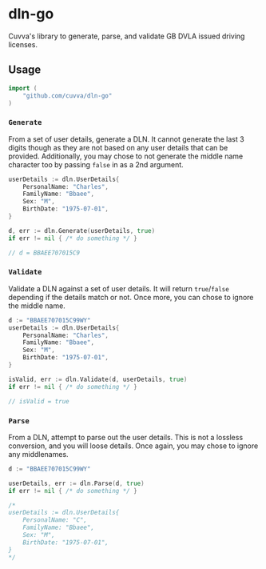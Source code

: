 # dln-go

Cuvva's library to generate, parse, and validate GB DVLA issued driving licenses.

## Usage

```go
import (
    "github.com/cuvva/dln-go"
)
```

### `Generate`

From a set of user details, generate a DLN. It cannot generate the last 3 digits though as they are not based on any user details that can be provided. Additionally, you may chose to not generate the middle name character too by passing `false` in as a 2nd argument.

```go
userDetails := dln.UserDetails{
    PersonalName: "Charles",
    FamilyName: "Bbaee",
    Sex: "M",
    BirthDate: "1975-07-01",
}

d, err := dln.Generate(userDetails, true)
if err != nil { /* do something */ }

// d = BBAEE707015C9
```

### `Validate`

Validate a DLN against a set of user details. It will return `true`/`false` depending if the details match or not. Once more, you can chose to ignore the middle name.

```go
d := "BBAEE707015C99WY"
userDetails := dln.UserDetails{
    PersonalName: "Charles",
    FamilyName: "Bbaee",
    Sex: "M",
    BirthDate: "1975-07-01",
}

isValid, err := dln.Validate(d, userDetails, true)
if err != nil { /* do something */ }

// isValid = true
```

### `Parse`

From a DLN, attempt to parse out the user details. This is not a lossless conversion, and you will loose details. Once again, you may chose to ignore any middlenames.

```go
d := "BBAEE707015C99WY"

userDetails, err := dln.Parse(d, true)
if err != nil { /* do something */ }

/*
userDetails := dln.UserDetails{
    PersonalName: "C",
    FamilyName: "Bbaee",
    Sex: "M",
    BirthDate: "1975-07-01",
}
*/
```
